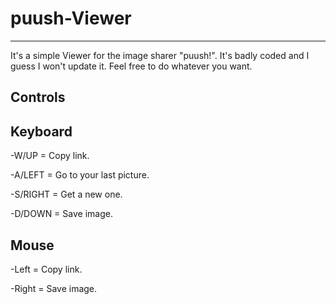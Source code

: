 puush-Viewer
============
------------

It's a simple Viewer for the image sharer "puush!". It's badly coded and I guess I won't update it.
Feel free to do whatever you want. 

Controls
--------

Keyboard
--------
-W/UP    = Copy link.

-A/LEFT  = Go to your last picture.

-S/RIGHT = Get a new one.

-D/DOWN  = Save image.

Mouse
--------
-Left    = Copy link.

-Right   = Save image.
